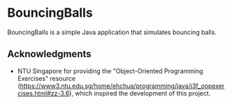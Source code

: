 # BouncingBalls

BouncingBalls is a simple Java application that simulates bouncing balls.

## Acknowledgments


- NTU Singapore for providing the "Object-Oriented Programming Exercises" resource (https://www3.ntu.edu.sg/home/ehchua/programming/java/j3f_oopexercises.html#zz-3.6), which inspired the development of this project.

